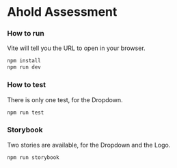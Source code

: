 # Ahold Assessment

### How to run
Vite will tell you the URL to open in your browser.

```bash
npm install
npm run dev
```

### How to test
There is only one test, for the Dropdown.

```bash
npm run test
```

### Storybook
Two stories are available, for the Dropdown and the Logo.

```bash
npm run storybook
```